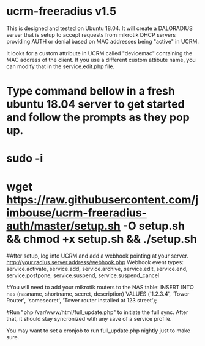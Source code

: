 # ucrm-freeradius v1.5

This is designed and tested on Ubuntu 18.04.  It will create a DALORADIUS server that is setup to accept requests from mikrotik DHCP servers providing AUTH or denial based on MAC addresses being "active" in UCRM.

It looks for a custom attribute in UCRM called "devicemac" containing the MAC address of the client.  If you use a different custom attibute name, you can modify that in the service.edit.php file.

# Type command bellow in a fresh ubuntu 18.04 server to get started and follow the prompts as they pop up.
# sudo -i
# wget https://raw.githubusercontent.com/jimbouse/ucrm-freeradius-auth/master/setup.sh -O setup.sh && chmod +x setup.sh && ./setup.sh

#After setup, log into UCRM and add a webhook pointing at your server.  http://your.radius.server.address/webhook.php
Webhook event types: service.activate, service.add, service.archive, service.edit, service.end, service.postpone, service.suspend, service.suspend_cancel

#You will need to add your mikrotik routers to the NAS table:
INSERT INTO nas (nasname, shortname, secret, description) VALUES ('1.2.3.4', 'Tower Router', 'somesecret', 'Tower router installed at 123 street');

#Run "php /var/www/html/full_update.php" to initiate the full sync.
After that, it should stay syncronized wtih any save of a service profile.

You may want to set a cronjob to run full_update.php nightly just to make sure.
